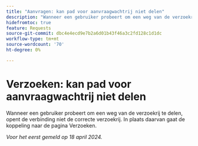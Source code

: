 ```yaml
---
title: "Aanvragen: kan pad voor aanvraagwachtrij niet delen"
description: "Wanneer een gebruiker probeert om een weg van de verzoekrij te delen, opent de verbinding niet de correcte verzoekrij. In plaats daarvan gaat de koppeling naar de pagina Verzoeken."
hidefromtoc: true
feature: Requests
source-git-commit: dbc4e4ecd9e7b2a6d01b43f46a3c2fd128c1d1dc
workflow-type: tm+mt
source-wordcount: '70'
ht-degree: 0%

---
```



# Verzoeken: kan pad voor aanvraagwachtrij niet delen

Wanneer een gebruiker probeert om een weg van de verzoekrij te delen, opent de verbinding niet de correcte verzoekrij. In plaats daarvan gaat de koppeling naar de pagina Verzoeken.

_Voor het eerst gemeld op 18 april 2024._
